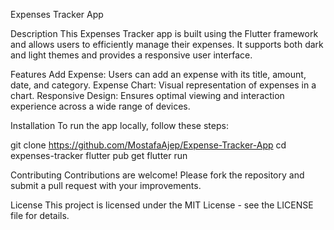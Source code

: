 Expenses Tracker App

Description
This Expenses Tracker app is built using the Flutter framework and allows users to efficiently manage their expenses. It supports both dark and light themes and provides a responsive user interface.

Features
Add Expense: Users can add an expense with its title, amount, date, and category.
Expense Chart: Visual representation of expenses in a chart.
Responsive Design: Ensures optimal viewing and interaction experience across a wide range of devices.



Installation
To run the app locally, follow these steps:


git clone https://github.com/MostafaAjep/Expense-Tracker-App
cd expenses-tracker
flutter pub get
flutter run



Contributing
Contributions are welcome! Please fork the repository and submit a pull request with your improvements.

License
This project is licensed under the MIT License - see the LICENSE file for details.
